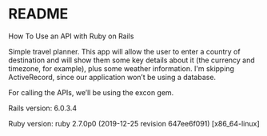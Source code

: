 # README

How To Use an API with Ruby on Rails

Simple travel planner. This app will allow the user to enter a country of destination and will show them some key details about it (the currency and timezone, for example), plus some weather information. I'm skipping ActiveRecord, since our application won’t be using a database.

For calling the APIs, we’ll be using the excon gem.

Rails version: 6.0.3.4

Ruby version: ruby 2.7.0p0 (2019-12-25 revision 647ee6f091) [x86_64-linux]

